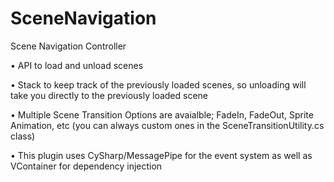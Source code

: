 # SceneNavigation
Scene Navigation Controller 

• API to load and unload scenes 

• Stack to keep track of the previously loaded scenes, so unloading will take you directly to the previously loaded scene 

• Multiple Scene Transition Options are avaialble; FadeIn, FadeOut, Sprite Animation, etc (you can always custom ones in the SceneTransitionUtility.cs class)

• This plugin uses CySharp/MessagePipe for the event system as well as VContainer for dependency injection
